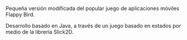 Pequeña versión modificada del popular juego de aplicaciones móviles Flappy Bird.

Desarrollo basado en Java, a través de un juego basado en estados por medio de la librería Slick2D.
